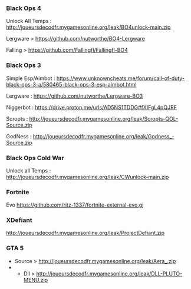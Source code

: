 

### Black Ops 4
Unlock All Temps : 
http://joueursdecodfr.mygamesonline.org/leak/BO4unlock-main.zip

Lergware >
https://github.com/nutworthe/BO4-Lergware

Falling > https://github.com/Fallingfl/Fallingfl-BO4
### Black Ops 3 
Simple Esp/Aimbot : 
https://www.unknowncheats.me/forum/call-of-duty-black-ops-3-a/580465-black-ops-3-esp-aimbot.html

Lergware :
https://github.com/nutworthe/Lergware-BO3

Niggerbot : 
https://drive.proton.me/urls/AD5NS1TDDG#fXIFgL4pQJRF

Scropts : 
http://joueursdecodfr.mygamesonline.org/leak/Scropts-QOL-Source.zip

GodNess : 
http://joueursdecodfr.mygamesonline.org/leak/Godness_-Source.zip

### Black Ops Cold War
Unlock all Temps :
http://joueursdecodfr.mygamesonline.org/leak/CWunlock-main.zip

### Fortnite 
Evo
https://github.com/ritz-1337/fortnite-external-evo.gj

### XDefiant
http://joueursdecodfr.mygamesonline.org/leak/ProjectDefiant.zip

### GTA 5

- Source > http://joueursdecodfr.mygamesonline.org/leak/Aera_.zip
- - Dll > http://joueursdecodfr.mygamesonline.org/leak/DLL-PLUTO-MENU.zip
